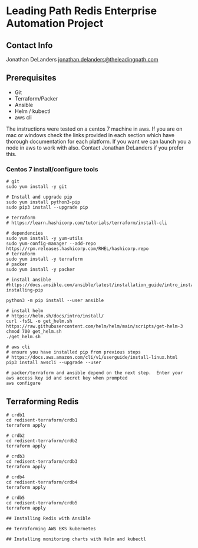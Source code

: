# Leading Path Redis Enterprise Automation Project

## Contact Info
Jonathan DeLanders
jonathan.delanders@theleadingpath.com

## Prerequisites

 - Git
 - Terraform/Packer
 - Ansible
 - Helm / kubectl
 - aws cli

The instructions were tested on a centos 7 machine in aws.   If you are on mac or windows check the links provided in each section which have thorough documentation for each platform.   If you want we can launch you a node in aws to work with also.   Contact Jonathan DeLanders if you prefer this.

### Centos 7 install/configure tools

```
# git
sudo yum install -y git
```
```
# Install and upgrade pip
sudo yum install python3-pip
sudo pip3 install --upgrade pip
```


```
# terraform
# https://learn.hashicorp.com/tutorials/terraform/install-cli

# dependencies
sudo yum install -y yum-utils
sudo yum-config-manager --add-repo https://rpm.releases.hashicorp.com/RHEL/hashicorp.repo
# terraform
sudo yum install -y terraform
# packer
sudo yum install -y packer
```

```
# install ansible
#https://docs.ansible.com/ansible/latest/installation_guide/intro_installation.html#prerequisites-installing-pip

python3 -m pip install --user ansible
```

```
# install helm
# https://helm.sh/docs/intro/install/
curl -fsSL -o get_helm.sh https://raw.githubusercontent.com/helm/helm/main/scripts/get-helm-3
chmod 700 get_helm.sh
./get_helm.sh
```

```
# aws cli
# ensure you have installed pip from previous steps
# https://docs.aws.amazon.com/cli/v1/userguide/install-linux.html
pip3 install awscli --upgrade --user

# packer/terraform and ansible depend on the next step.  Enter your aws access key id and secret key when prompted
aws configure
```

## Terraforming Redis
```
# crdb1
cd redisent-terraform/crdb1
terraform apply

# crdb2
cd redisent-terraform/crdb2
terraform apply

# crdb3
cd redisent-terraform/crdb3
terraform apply

# crdb4
cd redisent-terraform/crdb4
terraform apply

# crdb5
cd redisent-terraform/crdb5
terraform apply

## Installing Redis with Ansible

## Terraforming AWS EKS kubernetes

## Installing monitoring charts with Helm and kubectl
